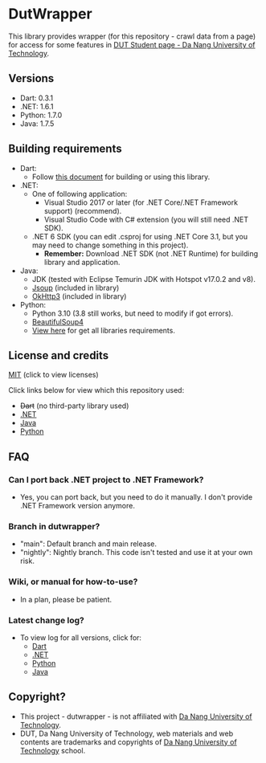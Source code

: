 # DutWrapper

This library provides wrapper (for this repository - crawl data from a page) for access for some features in [DUT Student page - Da Nang University of Technology](http://sv.dut.udn.vn).

## Versions

- Dart: 0.3.1
- .NET: 1.6.1
- Python: 1.7.0
- Java: 1.7.5

## Building requirements

- Dart:
  - Follow [this document](https://docs.flutter.dev/) for building or using this library.
- .NET:
  - One of following application:
    - Visual Studio 2017 or later (for .NET Core/.NET Framework support) (recommend).
    - Visual Studio Code with C# extension (you will still need .NET SDK).
  - .NET 6 SDK (you can edit .csproj for using .NET Core 3.1, but you may need to change something in this project).
    - **Remember:** Download .NET SDK (not .NET Runtime) for building library and application.
- Java:
  - JDK (tested with Eclipse Temurin JDK with Hotspot v17.0.2 and v8).
  - [Jsoup](https://jsoup.org/) (included in library)
  - [OkHttp3](https://square.github.io/okhttp/) (included in library)
- Python:
  - Python 3.10 (3.8 still works, but need to modify if got errors).
  - [BeautifulSoup4](https://pypi.org/project/beautifulsoup4/)
  - [View here](src/python/requirements.txt) for get all libraries requirements.

## License and credits

[MIT](LICENSE) (click to view licenses)

Click links below for view which this repository used:
- ~~Dart~~ (no third-party library used)
- [.NET](CREDIT.md#dotnet)
- [Java](CREDIT.md#java)
- [Python](CREDIT.md#python)

## FAQ

### Can I port back .NET project to .NET Framework?
- Yes, you can port back, but you need to do it manually. I don't provide .NET Framework version anymore.

### Branch in dutwrapper?
- "main": Default branch and main release.
- "nightly": Nightly branch. This code isn't tested and use it at your own risk.

### Wiki, or manual for how-to-use?
- In a plan, please be patient.

### Latest change log?

- To view log for all versions, click for:
  - [Dart](docs/CHANGELOG-DART.md)
  - [.NET](docs/CHANGELOG-DOTNET.md)
  - [Python](docs/CHANGELOG-PYTHON.md)
  - [Java](docs/CHANGELOG-JAVA.md)

## Copyright?

- This project - dutwrapper - is not affiliated with [Da Nang University of Technology](http://sv.dut.udn.vn).
- DUT, Da Nang University of Technology, web materials and web contents are trademarks and copyrights of [Da Nang University of Technology](http://sv.dut.udn.vn) school.
